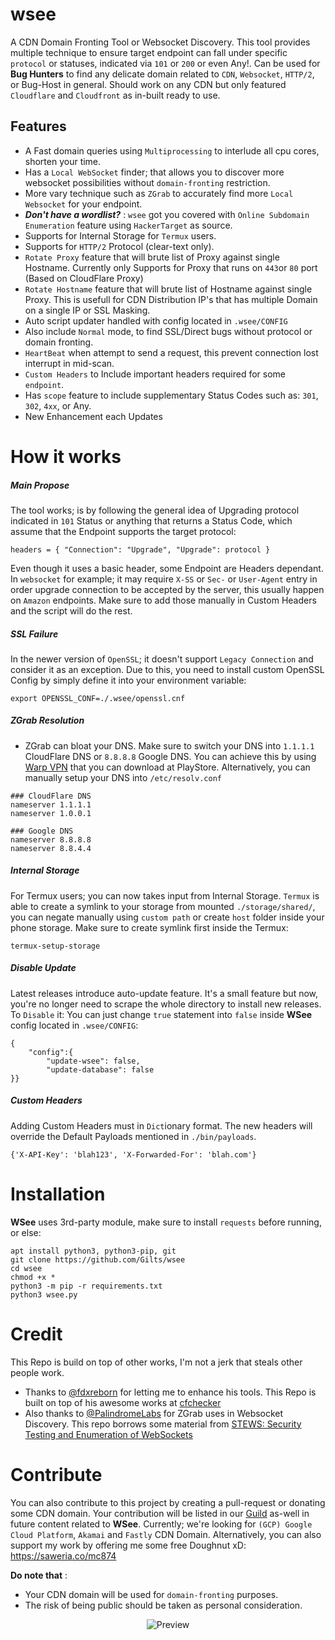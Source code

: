 # wsee
A CDN Domain Fronting Tool or Websocket Discovery. This tool provides multiple technique to ensure target endpoint can fall under specific `protocol` or statuses, indicated via `101` or `200` or even Any!. Can be used for **Bug  Hunters** to find any delicate domain related to `CDN`, `Websocket`, `HTTP/2`, or Bug-Host in general. Should work on any CDN but only featured `Cloudflare` and `Cloudfront` as in-built ready to use.

## Features
- A Fast domain queries using `Multiprocessing` to interlude all cpu cores, shorten your time.
- Has a `Local WebSocket` finder; that allows you to discover more websocket possibilities without `domain-fronting` restriction.
- More vary technique such as `ZGrab` to accurately find more `Local Websocket` for your endpoint.
- ***Don't have a wordlist?*** : `wsee` got you covered with `Online Subdomain Enumeration` feature using `HackerTarget` as source.
- Supports for Internal Storage for `Termux` users.
- Supports for `HTTP/2` Protocol (clear-text only).
- `Rotate Proxy` feature that will brute list of Proxy against single Hostname. Currently only Supports for Proxy that runs on `443`or `80` port (Based on CloudFlare Proxy)
- `Rotate Hostname` feature that will brute list of Hostname against single Proxy. This is usefull for CDN Distribution IP's that has multiple Domain on a single IP or SSL Masking.
- Auto script updater handled with config located in `.wsee/CONFIG`
- Also include `Normal` mode, to find SSL/Direct bugs without protocol or domain fronting.
- `HeartBeat` when attempt to send a request, this prevent connection lost interrupt in mid-scan.
- `Custom Headers` to Include important headers required for some `endpoint`.
- Has `scope` feature to include supplementary Status Codes such as: `301`, `302`, `4xx`, or Any.
- New Enhancement each Updates

# How it works
##### **Main Propose**
The tool works; is by following the general idea of Upgrading protocol indicated in `101` Status or anything that returns a Status Code, which assume that the Endpoint supports the target protocol:
```
headers = { "Connection": "Upgrade", "Upgrade": protocol }
```
Even though it uses a basic header, some Endpoint are Headers dependant. In `websocket` for example; it may require `X-SS` or `Sec-` or `User-Agent` entry in order upgrade connection to be accepted by the server, this usually happen on `Amazon` endpoints. Make sure to add those manually in Custom Headers and the script will do the rest.

##### **SSL Failure**
In the newer version of `OpenSSL`; it doesn't support `Legacy Connection` and consider it as an exception. Due to this, you need to install custom OpenSSL Config by simply define it into your environment variable:
```
export OPENSSL_CONF=./.wsee/openssl.cnf
```

##### **ZGrab Resolution**
- ZGrab can bloat your DNS. Make sure to switch your DNS into `1.1.1.1` CloudFlare DNS or `8.8.8.8` Google DNS. You can achieve this by using [Warp VPN](https://apkcombo.com/1111-vpn/com.cloudflare.onedotonedotonedotone) that you can download at PlayStore. Alternatively, you can manually setup your DNS into `/etc/resolv.conf`
```
### CloudFlare DNS
nameserver 1.1.1.1
nameserver 1.0.0.1

### Google DNS
nameserver 8.8.8.8
nameserver 8.8.4.4
```
##### **Internal Storage**
For Termux users; you can now takes input from Internal Storage. `Termux` is able to create a symlink to your storage from mounted `./storage/shared/`, you can negate manually using `custom path` or create `host` folder inside your phone storage. Make sure to create symlink first inside the Termux:
```
termux-setup-storage
```
##### **Disable Update**
Latest releases introduce auto-update feature. It's a small feature but now, you're no longer need to scrape the whole directory to install new releases. To `Disable` it: You can just change `true` statement into `false` inside **WSee** config located in `.wsee/CONFIG`:
```
{
	"config":{
		"update-wsee": false,
		"update-database": false
}}
```
##### **Custom Headers**
Adding Custom Headers must in `Dict`ionary format. The new headers will override the Default Payloads mentioned in `./bin/payloads`.
```
{'X-API-Key': 'blah123', 'X-Forwarded-For': 'blah.com'}
```

# Installation
**WSee** uses 3rd-party module, make sure to install `requests` before running, or else:
```
apt install python3, python3-pip, git
git clone https://github.com/Gilts/wsee
cd wsee
chmod +x *
python3 -m pip -r requirements.txt
python3 wsee.py
```

# Credit
This Repo is build on top of other works, I'm not a jerk that steals other people work.
- Thanks to [@fdxreborn](https://github.com/fdxreborn) for letting me to enhance his tools. This Repo is built on top of his awesome works at [cfchecker](https://github.com/fdxreborn/cfchecker)
- Also thanks to [@PalindromeLabs](https://github.com/PalindromeLabs) for ZGrab uses in Websocket Discovery. This repo borrows some material from [STEWS: Security Testing and Enumeration of WebSockets](https://github.com/PalindromeLabs/STEWS)

# Contribute
You can also contribute to this project by creating a pull-request or donating some CDN domain. Your contribution will be listed in our [Guild](https://github.com/Guild-Net) as-well in future content related to **WSee**. Currently; we're looking for `(GCP) Google Cloud Platform`, `Akamai` and `Fastly` CDN Domain. Alternatively, you can also support my work by offering me some free Doughnut xD:
https://saweria.co/mc874

**Do note that** : 
- Your CDN domain will be used for `domain-fronting` purposes.
- The risk of being public should be taken as personal consideration. 

<p align="center"><img alt="Preview" src="https://i.postimg.cc/bYkbMnFQ/Screenshot-2022-05-23-16-40-37-84.jpg"></p>
